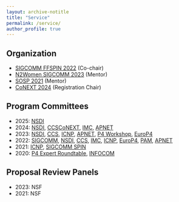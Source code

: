 ```yaml
---
layout: archive-notitle
title: "Service"
permalink: /service/
author_profile: true
---
```

Organization
---
* [SIGCOMM FFSPIN 2022](https://conferences.sigcomm.org/sigcomm/2022/workshop-ffspin.html) (Co-chair)
* [N2Women SIGCOMM 2023](https://n2women.comsoc.org/mentoring/) (Mentor)
* [SOSP 2021](https://sosp2021.mpi-sws.org/mentoring.html) (Mentor)
* [CoNEXT 2024](https://conferences.sigcomm.org/co-next/2024) (Registration Chair)

Program Committees
---
* 2025: [NSDI](https://www.usenix.org/conference/nsdi25)
* 2024: [NSDI](https://www.usenix.org/conference/nsdi24/call-for-papers), [CCS](https://www.sigsac.org/ccs/CCS2024/)[CoNEXT](https://conferences.sigcomm.org/co-next/2024/), [IMC](https://conferences.sigcomm.org/imc/2024/), [APNET](https://conferences.sigcomm.org/events/apnet2024/)
* 2023: [NSDI](https://www.usenix.org/conference/nsdi23/call-for-papers), [CCS](https://www.sigsac.org/ccs/CCS2023/), [ICNP](https://icnp23.cs.ucr.edu/), [APNET](https://conferences.sigcomm.org/events/apnet2023/), [P4 Workshop](https://opennetworking.org/events/2023-p4-workshop/), [EuroP4](https://opennetworking.org/events/euro-p4-2023/)
* 2022: [SIGCOMM](https://conferences.sigcomm.org/sigcomm/2022/tpc.html), [NSDI](https://www.usenix.org/conference/nsdi22/call-for-papers), [CCS](https://www.sigsac.org/ccs/CCS2022/program-committee.html), [IMC](https://conferences.sigcomm.org/imc/2022), [ICNP](https://icnp22.cs.ucr.edu/), [EuroP4](https://opennetworking.org/events/euro-p4-2022/), [PAM](https://pam2022.nl/), [APNET](https://conferences.sigcomm.org/events/apnet2022/index.html)
* 2021: [ICNP](https://icnp21.cs.ucr.edu/tpc.html), [SIGCOMM SPIN](https://conferences.sigcomm.org/sigcomm/2021/workshop-spin.html)
* 2020: [P4 Expert Roundtable](https://opennetworking.org/uncategorised/p4-expert-roundtable-series/), [INFOCOM](https://infocom2020.ieee-infocom.org/)

Proposal Review Panels
---
* 2023: NSF    
* 2021: NSF